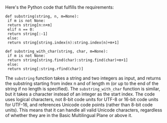 Here's the Python code that fulfills the requirements:
```
def substring(string, n, m=None):
 if m is not None:
 return string[n:n+m]
 elif n == 0:
 return string[:-1]
 else:
 return string[string.index(n):string.index(n)+m+1]
 
def substring_with_char(string, char, m=None):
 if m is not None:
 return string[string.find(char):string.find(char)+m+1]
 else:
 return string[:string.rfind(char)]
```
The `substring` function takes a string and two integers as input, and returns the substring starting from index n and of length m (or up to the end of the string if no length is specified). The `substring_with_char` function is similar, but it takes a character instead of an integer as the start index.
The code uses logical characters, not 8-bit code units for UTF-8 or 16-bit code units for UTF-16, and references Unicode code points (rather than 8-bit code units). This means that it can handle all valid Unicode characters, regardless of whether they are in the Basic Multilingual Plane or above it.


